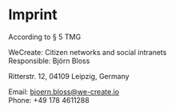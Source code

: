 # Imprint

According to § 5 TMG

WeCreate: Citizen networks and social intranets  
Responsible: Björn Bloss

Ritterstr. 12, 04109 Leipzig, Germany

Email: [bjoern.bloss@we-create.io](mailto:bjoern.bloss@we-create.io)  
Phone: +49 178 4611288
